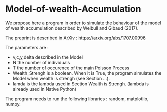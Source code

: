 # Model-of-wealth-Accumulation

We propose here a program in order to simulate the behaviour of the model of wealth accumulation described by Weibull and Gibaud (2017).

The preprint is described in ArXiv : https://arxiv.org/abs/1707.00996


The parameters are : 
- v,c,y,delta described in the Model
- N the number of individuals
- T the number of occurence of the main Poisson Process
- Wealth_Strengh is a boolean. When it is True, the program simulates the Model when wealth is strengh (see Section ...).
- lamda is the lambda used in Section Wealth is Strengh. (lambda is already used in Native Python)

The program needs to run the following libraries : random, matplotlib, numpy.

